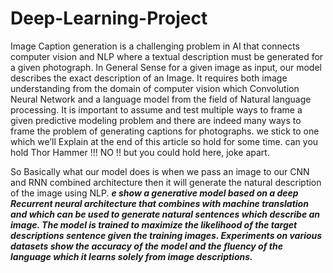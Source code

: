 # Deep-Learning-Project

Image Caption generation is a challenging problem in AI that connects computer vision and NLP where a textual description must be generated for a given photograph. In General Sense for a given image as input, our model describes the exact description of an Image. It requires both image understanding from the domain of computer vision which Convolution Neural Network and a language model from the field of Natural language processing.
It is important to assume and test multiple ways to frame a given predictive modeling problem and there are indeed many ways to frame the problem of generating captions for photographs. we stick to one which we’ll Explain at the end of this article so hold for some time. can you hold Thor Hammer !!! NO !! but you could hold here, joke apart.

So Basically what our model does is when we pass an image to our CNN and RNN combined architecture then it will generate the natural description of the image using NLP.
***e show a generative model based on a deep Recurrent neural architecture that combines with machine translation and which can be used to generate natural sentences which describe an image. The model is trained to maximize the likelihood of the target descriptions sentence given the training images. Experiments on various datasets show the accuracy of the model and the fluency of the language which it learns solely from image descriptions.***

